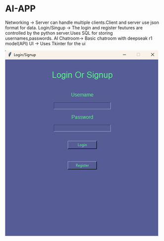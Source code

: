 # AI-APP
Networking -> Server can handle multiple clients.Client and server use json format for data.
Login/Singup -> The login and register feutures are controlled by the python server.Uses SQL for storing usernames,passwords.
AI Chatroom-> Basic chatroom with deepseak r1 model(API)
UI -> Uses Tkinter for the ui

![alt text](https://github.com/Adevzz/AI-APP/blob/main/Screenshot%202025-08-25%20144839.png)
